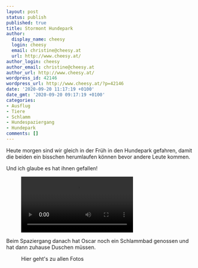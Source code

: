 ```yaml
---
layout: post
status: publish
published: true
title: Stormont Hundepark
author:
  display_name: cheesy
  login: cheesy
  email: christine@cheesy.at
  url: http://www.cheesy.at/
author_login: cheesy
author_email: christine@cheesy.at
author_url: http://www.cheesy.at/
wordpress_id: 42146
wordpress_url: http://www.cheesy.at/?p=42146
date: '2020-09-20 11:17:19 +0100'
date_gmt: '2020-09-20 09:17:19 +0100'
categories:
- Ausflug
- Tiere
- Schlamm
- Hundespaziergang
- Hundepark
comments: []
---
```

<!-- wp:paragraph -->
Heute morgen sind wir gleich in der Früh in den Hundepark gefahren, damit die beiden ein bisschen herumlaufen können bevor andere Leute kommen.
<!-- /wp:paragraph -->
<!-- wp:paragraph -->
Und ich glaube es hat ihnen gefallen!
<!-- /wp:paragraph -->
<!-- wp:video -->
<figure class="wp-block-video"><video controls src="http://www.cheesy.at/download/Videos/Stormont.mp4"></video></figure>
<!-- /wp:video -->
<!-- wp:paragraph -->
Beim Spaziergang danach hat Oscar noch ein Schlammbad genossen und hat dann zuhause Duschen müssen.
<!-- /wp:paragraph -->
<!-- wp:image {"id":42127,"linkDestination":"custom"} -->
<figure class="wp-block-image"><a href="http://www.cheesy.at/fotos/ausfluege/2020-2/stormont-hundepark/"><img src="http://www.cheesy.at/wp-content/uploads/Stormont-007.jpg" alt="" class="wp-image-42127"></a><br>
<figcaption>Hier geht's zu allen Fotos</figcaption>
</figure>
<!-- /wp:image -->

